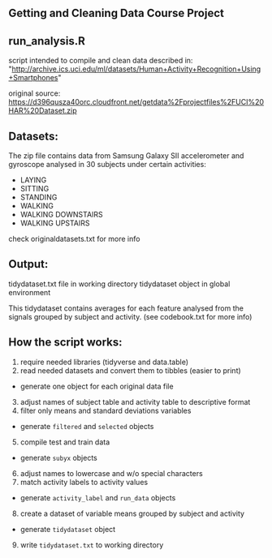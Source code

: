 ## Getting and Cleaning Data Course Project

## run_analysis.R

script intended to compile and clean data described in:
"http://archive.ics.uci.edu/ml/datasets/Human+Activity+Recognition+Using+Smartphones" 

original source: 
https://d396qusza40orc.cloudfront.net/getdata%2Fprojectfiles%2FUCI%20HAR%20Dataset.zip

## Datasets:
The zip file contains data from Samsung Galaxy SII accelerometer and gyroscope analysed in 30 subjects under certain activities:
- LAYING
- SITTING
- STANDING
- WALKING
- WALKING DOWNSTAIRS
- WALKING UPSTAIRS

check originaldatasets.txt for more info

## Output:
tidydataset.txt file in working directory
tidydataset object in global environment

This tidydataset contains averages for each feature analysed from the signals grouped by subject and activity.
(see codebook.txt for more info)

## How the script works:
1) require needed libraries (tidyverse and data.table)
2) read needed datasets and convert them to tibbles (easier to print)
- generate one object for each original data file
3) adjust names of subject table and activity table to descriptive format
4) filter only means and standard deviations variables
- generate `filtered` and `selected` objects
5) compile test and train data
- generate `subyx` objects
6) adjust names to lowercase and w/o special characters
7) match activity labels to activity values
- generate `activity_label` and `run_data` objects 
8) create a dataset of variable means grouped by subject and activity
- generate `tidydataset` object
9) write `tidydataset.txt` to working directory 
